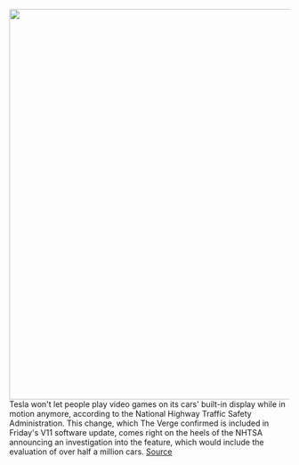 <img src='https://cdn.vox-cdn.com/thumbor/SP5AnOP5yKTb7w-nglZF9Bw8_IQ=/0x0:3098x2324/1200x800/filters:focal(1302x915:1796x1409)/cdn.vox-cdn.com/uploads/chorus_image/image/70312431/IMG_0834.0.jpeg' width='700px' /><br/>
Tesla won't let people play video games on its cars' built-in display while in motion anymore, according to the National Highway Traffic Safety Administration. This change, which The Verge confirmed is included in Friday's V11 software update, comes right on the heels of the NHTSA announcing an investigation into the feature, which would include the evaluation of over half a million cars.
<a href='https://www.theverge.com/2021/12/23/22852283/tesla-nhtsa-in-car-games-driving-passenger-play-arcade'> Source <a/>